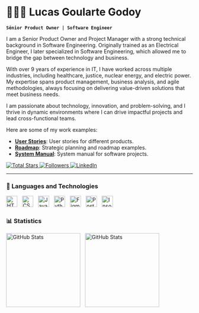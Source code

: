 # 👨🏻‍💻 Lucas Goularte Godoy

**`Sênior Product Owner | Software Engineer`**

I am a Senior Product Owner and Project Manager with a strong technical background in Software Engineering. Originally trained as an Electrical Engineer, I later specialized in Software Engineering, which allowed me to bridge the gap between technology and business.

With over 9 years of experience in IT, I have worked across multiple industries, including healthcare, justice, nuclear energy, and electric power. My expertise spans product management, business analysis, and agile methodologies, always focusing on delivering value-driven solutions that meet business needs.

I am passionate about technology, innovation, and problem-solving, and I thrive in dynamic environments where I can drive impactful projects and lead cross-functional teams.

Here are some of my work examples:

- **[User Stories](https://github.com/lucasgoulartegodoy/UserStory)**: User stories for different products.
- **[Roadmap](https://github.com/lucasgoulartegodoy/RoadMapExample)**: Strategic planning and roadmap examples.
- **[System Manual](https://github.com/lucasgoulartegodoy/PartManualExample)**: System manual for software projects.

<p align="left">
    <a href="https://github.com/lucasgoulartegodoy?tab=repositories&sort=stargazers">
        <img 
            alt="Total Stars" 
            title="Total Stars GitHub" 
            src="https://custom-icon-badges.demolab.com/github/stars/lucasgoulartegodoy?color=55960c&style=for-the-badge&labelColor=488207&logo=star&label=stars"
        />
    </a>
    <a href="https://github.com/lucasgoulartegodoy?tab=followers">
        <img 
            alt="Followers" 
            title="Follow me on GitHub" 
            src="https://custom-icon-badges.demolab.com/github/followers/lucasgoulartegodoy?color=236ad3&labelColor=1155ba&style=for-the-badge&logo=github&label=Followers&logoColor=white"
        />
    </a>
    <a href="https://www.linkedin.com/in/lucasgoulartegodoy/">
        <img 
            alt="LinkedIn"
            title="Follow me on LinkedIn"
            src="https://img.shields.io/badge/LinkedIn-0077B5?style=for-the-badge&logo=linkedin&logoColor=white"
        />
    </a>
</p>

---

### 🤖 Languages and Technologies

<img 
    align="left" 
    alt="HTML"
    title="HTML" 
    width="30px" 
    style="padding-right: 10px;" 
    src="https://cdn.jsdelivr.net/gh/devicons/devicon@latest/icons/html5/html5-original.svg" 
/>
<img 
    align="left" 
    alt="CSS" 
    title="CSS"
    width="30px" 
    style="padding-right: 10px;" 
    src="https://cdn.jsdelivr.net/gh/devicons/devicon@latest/icons/css3/css3-original.svg" 
/>
<img 
    align="left" 
    alt="JavaScript" 
    title="JavaScript"
    width="30px" 
    style="padding-right: 10px;" 
    src="https://cdn.jsdelivr.net/gh/devicons/devicon@latest/icons/javascript/javascript-original.svg" 
/>
<img 
    align="left" 
    alt="Python"
    title="Python"
    width="30px" 
    style="padding-right: 10px;" 
    src="https://cdn.jsdelivr.net/gh/devicons/devicon@latest/icons/python/python-original.svg" 
/>

<img 
    align="left" 
    alt="Figma" 
    title="Figma"
    width="30px" 
    style="padding-right: 10px;" 
    src="https://cdn.jsdelivr.net/gh/devicons/devicon@latest/icons/figma/figma-original.svg" 
/>

<img 
    align="left" 
    alt="Postman" 
    title="Postman"
    width="30px" 
    style="padding-right: 10px;" 
    src="https://cdn.jsdelivr.net/gh/devicons/devicon@latest/icons/postman/postman-original.svg" 
/>
<img 
    align="left" 
    alt="Insomnia" 
    title="Insomnia"
    width="30px" 
    style="padding-right: 10px;" 
    src="https://cdn.jsdelivr.net/gh/devicons/devicon@latest/icons/insomnia/insomnia-original.svg" 
/>

<br/>
<br/>

### 📊 Statistics

<p>
  <img 
    align="left" 
    alt="GitHub Stats" 
    height="200" 
    style="padding-right: 10px;" 
    src="https://github-readme-stats.vercel.app/api?username=lucasgoulartegodoy&show_icons=true&theme=tokyonight&include_all_commits=true&locale=pt-br" 
  />

<img 
      align="left" 
      alt="GitHub Stats" 
      height="200" 
      src="https://github-readme-stats.vercel.app/api/top-langs/?username=lucasgoulartegodoy&theme=tokyonight&layout=compact&custom_title=Technologies&langs_count=9" 
  />

</p>

